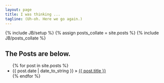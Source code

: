 ```yaml
---
layout: page
title: I was thinking ...
tagline: (Uh-oh. Here we go again.)
---
```

{% include JB/setup %}
{% assign posts_collate = site.posts %}
{% include JB/posts_collate %}

<h2>The Posts are below.</h2>
<ul class="posts">
  {% for post in site.posts %}
    <li><span>{{ post.date | date_to_string }}</span> &raquo; <a href="{{ BASE_PATH }}{{ post.url }}">{{ post.title }}</a></li>
  {% endfor %}
</ul>


